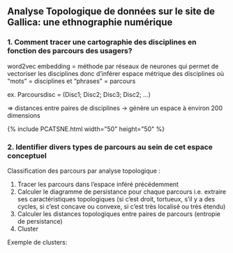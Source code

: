 ## Analyse Topologique de données sur le site de Gallica:     une ethnographie numérique

### 1. Comment tracer une cartographie des disciplines en fonction des parcours des usagers?

word2vec embedding = méthode par réseaux de neurones qui permet de vectoriser les disciplines donc d’inférer espace métrique des disciplines où “mots” = disciplines et “phrases” = parcours

ex. Parcoursdisc = (Disc1; Disc2; Disc3; Disc2; …)

=> distances entre paires de disciplines -> génère un espace à environ 200 dimensions


{% include PCATSNE.html width="50" height="50" %}

### 2. Identifier divers types de parcours au sein de cet espace conceptuel

Classification des parcours par analyse topologique :
1. Tracer les parcours dans l’espace inféré précédemment
2. Calculer le diagramme de persistance pour chaque parcours i.e. extraire ses 
caractéristiques topologiques (si c’est droit, tortueux, s’il y a des cycles, si c’est concave 
ou convexe, si c’est très localisé ou très étendu)
3. Calculer les distances topologiques entre paires de parcours (entropie de persistance)
4. Cluster

Exemple de clusters:
